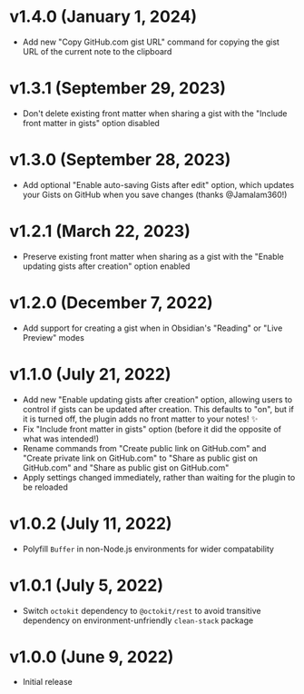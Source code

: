 # v1.4.0 (January 1, 2024)

* Add new "Copy GitHub.com gist URL" command for copying the gist URL of the current note to the clipboard

# v1.3.1 (September 29, 2023)

* Don't delete existing front matter when sharing a gist with the "Include front matter in gists" option disabled

# v1.3.0 (September 28, 2023)

* Add optional "Enable auto-saving Gists after edit" option, which updates your Gists on GitHub when you save changes (thanks @Jamalam360!)

# v1.2.1 (March 22, 2023)

* Preserve existing front matter when sharing as a gist with the "Enable updating gists after creation" option enabled

# v1.2.0 (December 7, 2022)

* Add support for creating a gist when in Obsidian's "Reading" or "Live Preview" modes

# v1.1.0 (July 21, 2022)

* Add new "Enable updating gists after creation" option, allowing users to control if gists can be updated after creation. This defaults to "on", but if it is turned off, the plugin adds no front matter to your notes! ✨
* Fix "Include front matter in gists" option (before it did the opposite of what was intended!) 
* Rename commands from "Create public link on GitHub.com" and "Create private link on GitHub.com" to "Share as public gist on GitHub.com" and "Share as public gist on GitHub.com"
* Apply settings changed immediately, rather than waiting for the plugin to be reloaded

# v1.0.2 (July 11, 2022)

* Polyfill `Buffer` in non-Node.js environments for wider compatability

# v1.0.1 (July 5, 2022)

* Switch `octokit` dependency to `@octokit/rest` to avoid transitive dependency on environment-unfriendly `clean-stack` package

# v1.0.0 (June 9, 2022)

* Initial release